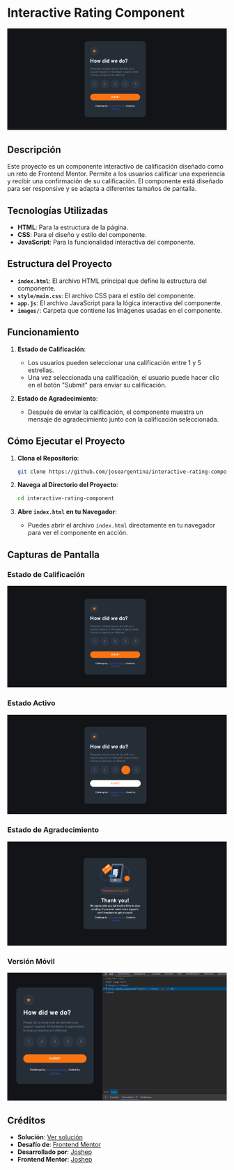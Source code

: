 # Interactive Rating Component
![Captura de pantalla](./images/captura_estado_1.png)

## Descripción

Este proyecto es un componente interactivo de calificación diseñado como un reto de Frontend Mentor. Permite a los usuarios calificar una experiencia y recibir una confirmación de su calificación. El componente está diseñado para ser responsive y se adapta a diferentes tamaños de pantalla.

## Tecnologías Utilizadas

- **HTML**: Para la estructura de la página.
- **CSS**: Para el diseño y estilo del componente.
- **JavaScript**: Para la funcionalidad interactiva del componente.

## Estructura del Proyecto

- **`index.html`**: El archivo HTML principal que define la estructura del componente.
- **`style/main.css`**: El archivo CSS para el estilo del componente.
- **`app.js`**: El archivo JavaScript para la lógica interactiva del componente.
- **`images/`**: Carpeta que contiene las imágenes usadas en el componente.

## Funcionamiento

1. **Estado de Calificación**: 
   - Los usuarios pueden seleccionar una calificación entre 1 y 5 estrellas.
   - Una vez seleccionada una calificación, el usuario puede hacer clic en el botón "Submit" para enviar su calificación.

2. **Estado de Agradecimiento**: 
   - Después de enviar la calificación, el componente muestra un mensaje de agradecimiento junto con la calificación seleccionada.

## Cómo Ejecutar el Proyecto

1. **Clona el Repositorio**:
   ```bash
   git clone https://github.com/joseargentina/interactive-rating-component.git
   ```

2. **Navega al Directorio del Proyecto**:
   ```bash
   cd interactive-rating-component
   ```

3. **Abre `index.html` en tu Navegador**:
   - Puedes abrir el archivo `index.html` directamente en tu navegador para ver el componente en acción.

## Capturas de Pantalla

### Estado de Calificación

![Captura de pantalla](./images/captura_estado_1.png)

### Estado Activo

![Captura de pantalla estado activo](./images/captura_estado_2.png)

### Estado de Agradecimiento

![Captura de pantalla Thank you](./images/captura_estado_3.png)

### Versión Móvil

![Captura de pantalla movil](./images/captura_estado_movil.png)

## Créditos

- **Solución**: [Ver solución](https://interactive-component-rating-dev.netlify.app/)
- **Desafío de**: [Frontend Mentor](https://www.frontendmentor.io?ref=challenge)
- **Desarrollado por**: [Joshep](https://github.com/joseargentina)
- **Frontend Mentor**: [Joshep](https://www.frontendmentor.io/profile/Joseargentina)



